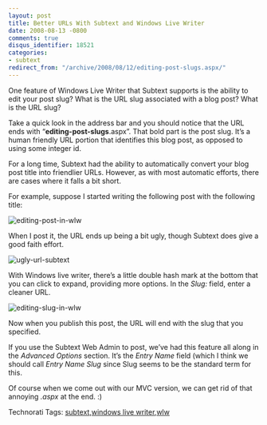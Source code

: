 ```yaml
---
layout: post
title: Better URLs With Subtext and Windows Live Writer
date: 2008-08-13 -0800
comments: true
disqus_identifier: 18521
categories:
- subtext
redirect_from: "/archive/2008/08/12/editing-post-slugs.aspx/"
---
```


One feature of Windows Live Writer that Subtext supports is the ability
to edit your post slug? What is the URL slug associated with a blog
post? What is the URL slug?

Take a quick look in the address bar and you should notice that the URL
ends with “**editing-post-slugs**.aspx”. That bold part is the post
slug. It’s a human friendly URL portion that identifies this blog post,
as opposed to using some integer id.

For a long time, Subtext had the ability to automatically convert your
blog post title into friendlier URLs. However, as with most automatic
efforts, there are cases where it falls a bit short.

For example, suppose I started writing the following post with the
following title:

![editing-post-in-wlw](https://haacked.com/images/haacked_com/WindowsLiveWriter/Yallwilllikeitreally_895F/editing-post-in-wlw_3.png "editing-post-in-wlw")

When I post it, the URL ends up being a bit ugly, though Subtext does
give a good faith effort.

![ugly-url-subtext](https://haacked.com/images/haacked_com/WindowsLiveWriter/Yallwilllikeitreally_895F/ugly-url-subtext_3.png "ugly-url-subtext")

With Windows live writer, there’s a little double hash mark at the
bottom that you can click to expand, providing more options. In the
*Slug:* field, enter a cleaner URL.

![editing-slug-in-wlw](https://haacked.com/images/haacked_com/WindowsLiveWriter/Yallwilllikeitreally_895F/editing-slug-in-wlw_3.png "editing-slug-in-wlw")

Now when you publish this post, the URL will end with the slug that you
specified.

If you use the Subtext Web Admin to post, we’ve had this feature all
along in the *Advanced Options* section. It’s the *Entry Name* field
(which I think we should call *Entry Name Slug* since Slug seems to be
the standard term for this.

Of course when we come out with our MVC version, we can get rid of that
annoying *.aspx* at the end. :)

Technorati Tags: [subtext](http://technorati.com/tags/subtext),[windows
live
writer](http://technorati.com/tags/windows+live+writer),[wlw](http://technorati.com/tags/wlw)


